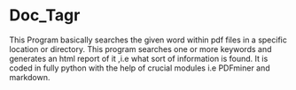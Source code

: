 # Doc_Tagr
This Program basically searches the given word within pdf files in a specific location or directory. This program searches one or more keywords and generates an html report of it ,i.e what sort of information is found. It is coded in fully python with the help of crucial modules i.e PDFminer and markdown.
